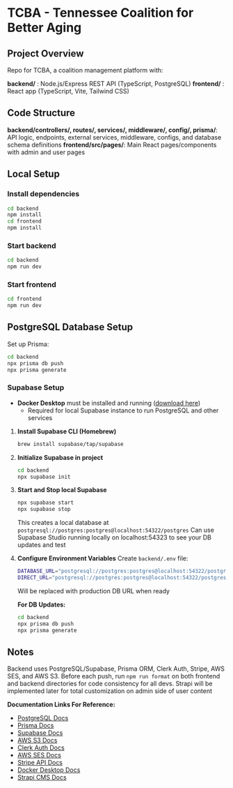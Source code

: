 # TCBA - Tennessee Coalition for Better Aging

## Project Overview
Repo for TCBA, a coalition management platform with:

**backend/** : Node.js/Express REST API (TypeScript, PostgreSQL)
**frontend/** : React app (TypeScript, Vite, Tailwind CSS)

## Code Structure
**backend/controllers/, routes/, services/, middleware/, config/, prisma/**: API logic, endpoints, external services, middleware, configs, and database schema definitions
**frontend/src/pages/**: Main React pages/components with admin and user pages

## Local Setup

### Install dependencies
```bash
cd backend
npm install
cd frontend
npm install
```

### Start backend
```bash
cd backend
npm run dev
```

### Start frontend
```bash
cd frontend
npm run dev
```

## PostgreSQL Database Setup

Set up Prisma:
```bash
cd backend
npx prisma db push
npx prisma generate
```

### Supabase Setup

- **Docker Desktop** must be installed and running ([download here](https://docs.docker.com/desktop))
  - Required for local Supabase instance to run PostgreSQL and other services

1. **Install Supabase CLI (Homebrew)**
   ```bash
   brew install supabase/tap/supabase
   ```

2. **Initialize Supabase in project**
   ```bash
   cd backend
   npx supabase init
   ```

3. **Start and Stop local Supabase**
   ```bash
   npx supabase start
   npx supabase stop
   ```
   This creates a local database at `postgresql://postgres:postgres@localhost:54322/postgres`
   Can use Supabase Studio running locally on localhost:54323 to see your DB updates and test

4. **Configure Environment Variables**
   Create `backend/.env` file:
   ```bash
   DATABASE_URL="postgresql://postgres:postgres@localhost:54322/postgres"
   DIRECT_URL="postgresql://postgres:postgres@localhost:54322/postgres"
   ```
   Will be replaced with production DB URL when ready

   **For DB Updates:**
   ```bash
   cd backend
   npx prisma db push
   npx prisma generate
   ```

## Notes

Backend uses PostgreSQL/Supabase, Prisma ORM, Clerk Auth, Stripe, AWS SES, and AWS S3. Before each push, run `npm run format` on both frontend and backend directories for code consistency for all devs. Strapi will be implemented later for total customization on admin side of user content

**Documentation Links For Reference:**
- [PostgreSQL Docs](https://www.postgresql.org/docs/)
- [Prisma Docs](https://www.prisma.io/docs/)
- [Supabase Docs](https://supabase.com/docs)
- [AWS S3 Docs](https://docs.aws.amazon.com/s3/)
- [Clerk Auth Docs](https://clerk.com/docs/index)
- [AWS SES Docs](https://docs.aws.amazon.com/ses/)
- [Stripe API Docs](https://stripe.com/docs/api)
- [Docker Desktop Docs](https://docs.docker.com/desktop/)
- [Strapi CMS Docs](https://docs.strapi.io/cms/quick-start)

